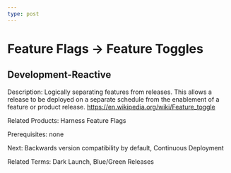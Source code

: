 ```yaml
---
type: post
---
```

# Feature Flags -> Feature Toggles

## Development-Reactive

Description:  Logically separating features from releases. This allows a release to be deployed on a separate schedule from the enablement of a feature or product release. https://en.wikipedia.org/wiki/Feature_toggle 

Related Products: Harness Feature Flags

Prerequisites: none

Next: Backwards version compatibility by default, Continuous Deployment

Related Terms:  Dark Launch, Blue/Green Releases
